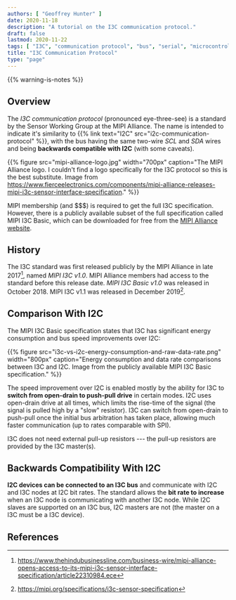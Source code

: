 ```yaml
---
authors: [ "Geoffrey Hunter" ]
date: 2020-11-18
description: "A tutorial on the I3C communication protocol."
draft: false
lastmod: 2020-11-22
tags: [ "I3C", "communication protocol", "bus", "serial", "microcontroller", "transceiver", "TX", "RX", "SCL", "SDA", "MIPI Alliance", "Sensor Working Group", "I2C", "open drain", "push-pull" ]
title: "I3C Communication Protocol"
type: "page"
---
```


{{% warning-is-notes %}}

## Overview

The _I3C communication protocol_ (pronounced eye-three-see) is a standard by the Sensor Working Group at the MIPI Alliance. The name is intended to indicate it's similarity to {{% link text="I2C" src="i2c-communication-protocol" %}}, with the bus having the same two-wire _SCL_ and _SDA_ wires and being **backwards compatible with I2C** (with some caveats).

{{% figure src="mipi-alliance-logo.jpg" width="700px" caption="The MIPI Alliance logo. I couldn't find a logo specifically for the I3C protocol so this is the best substitute. Image from https://www.fierceelectronics.com/components/mipi-alliance-releases-mipi-i3c-sensor-interface-specification." %}}

MIPI membership (and $$$) is required to get the full I3C specification. However, there is a publicly available subset of the full specification called MIPI I3C Basic, which can be downloaded for free from the [MIPI Alliance website](https://resources.mipi.org/mipi-i3c-basic-v1-download).

## History

The I3C standard was first released publicly by the MIPI Alliance in late 2017[^hindu-business-line-i3c-release], named _MIPI I3C v1.0_. MIPI Alliance members had access to the standard before this release date. _MIPI I3C Basic v1.0_ was released in October 2018. MIPI I3C v1.1 was released in December 2019[^mipi-i3c-sensor-specification].

## Comparison With I2C

The MIPI I3C Basic specification states that I3C has significant energy consumption and bus speed improvements over I2C:

{{% figure src="i3c-vs-i2c-energy-consumption-and-raw-data-rate.png" width="800px" caption="Energy consumption and data rate comparisons between I3C and I2C. Image from the publicly available MIPI I3C Basic specification." %}}

The speed improvement over I2C is enabled mostly by the ability for I3C to **switch from open-drain to push-pull drive** in certain modes. I2C uses open-drain drive at all times, which limits the rise-time of the signal (the signal is pulled high by a "slow" resistor). I3C can switch from open-drain to push-pull once the initial bus arbitration has taken place, allowing much faster communication (up to rates comparable with SPI).

I3C does not need external pull-up resistors --- the pull-up resistors are provided by the I3C master(s).

## Backwards Compatibility With I2C

**I2C devices can be connected to an I3C bus** and communicate with I2C and I3C nodes at I2C bit rates. The standard allows the **bit rate to increase** when an I3C node is communicating with another I3C node. While I2C slaves are supported on an I3C bus, I2C masters are not (the master on a I3C must be a I3C device). 

## References

[^hindu-business-line-i3c-release]: <https://www.thehindubusinessline.com/business-wire/mipi-alliance-opens-access-to-its-mipi-i3c-sensor-interface-specification/article22310984.ece>
[^mipi-i3c-sensor-specification]: <https://mipi.org/specifications/i3c-sensor-specification>